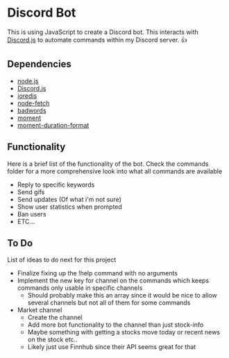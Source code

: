 # Discord Bot

This is using JavaScript to create a Discord bot. This interacts with [Discord.js](https://github.com/discordjs/discord.js) to automate commands within my Discord server. 👍

## Dependencies

- [node.js](https://nodejs.org/en/)
- [Discord.js](https://github.com/discordjs/discord.js)
- [ioredis](https://www.npmjs.com/package/ioredis)
- [node-fetch](https://www.npmjs.com/package/node-fetch)
- [badwords](https://www.npmjs.com/package/badwords)
- [moment](https://www.npmjs.com/package/moment)
- [moment-duration-format](https://www.npmjs.com/package/moment-duration-format)

## Functionality

Here is a brief list of the functionality of the bot. Check the commands folder for a more comprehensive look into what all commands are available

- Reply to specific keywords
- Send gifs
- Send updates (Of what i'm not sure)
- Show user statistics when prompted
- Ban users
- ETC...

## To Do

List of ideas to do next for this project

- Finalize fixing up the !help command with no arguments
- Implement the new key for channel on the commands which keeps commands only usable in specific channels
  - Should probably make this an array since it would be nice to allow several channels but not all of them for some commands
- Market channel
  - Create the channel
  - Add more bot functionality to the channel than just stock-info
  - Maybe something with getting a stocks move today or recent news on the stock etc..
  - Likely just use Finnhub since their API seems great for that
